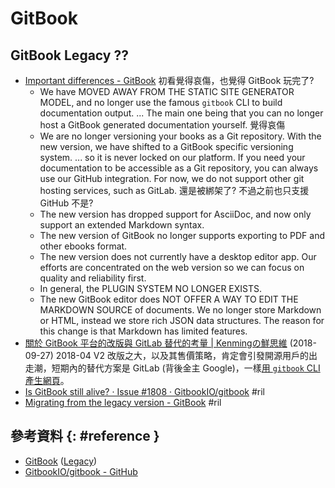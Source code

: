 # GitBook

## GitBook Legacy ??

  - [Important differences \- GitBook](https://docs.gitbook.com/v2-changes/important-differences) 初看覺得哀傷，也覺得 GitBook 玩完了?
      - We have MOVED AWAY FROM THE STATIC SITE GENERATOR MODEL, and no longer use the famous `gitbook` CLI to build documentation output. ... The main one being that you can no longer host a GitBook generated documentation yourself. 覺得哀傷
      - We are no longer versioning your books as a Git repository. With the new version, we have shifted to a GitBook specific versioning system. ... so it is never locked on our platform. If you need your documentation to be accessible as a Git repository, you can always use our GitHub integration. For now, we do not support other git hosting services, such as GitLab. 還是被綁架了? 不過之前也只支援 GitHub 不是?
      - The new version has dropped support for AsciiDoc, and now only support an extended Markdown syntax.
      - The new version of GitBook no longer supports exporting to PDF and other ebooks format.
      - The new version does not currently have a desktop editor app. Our efforts are concentrated on the web version so we can focus on quality and reliability first.
      - In general, the PLUGIN SYSTEM NO LONGER EXISTS.
      - The new GitBook editor does NOT OFFER A WAY TO EDIT THE MARKDOWN SOURCE of documents. We no longer store Markdown or HTML, instead we store rich JSON data structures. The reason for this change is that Markdown has limited features.
  - [關於 GitBook 平台的改版與 GitLab 替代的考量 \| Kenmingの鮮思維](https://www.kenming.idv.tw/about_gitbook-v2_and_gitlab_alternative/) (2018-09-27) 2018-04 V2 改版之大，以及其售價策略，肯定會引發開源用戶的出走潮，短期內的替代方案是 GitLab (背後金主 Google)，一樣[用 `gitbook` CLI 產生網頁](https://gitlab.com/pages/gitbook)。
  - [Is GitBook still alive? · Issue \#1808 · GitbookIO/gitbook](https://github.com/GitbookIO/gitbook/issues/1808) #ril
  - [Migrating from the legacy version \- GitBook](https://docs.gitbook.com/getting-started/migrating-from-the-previous-version) #ril

## 參考資料 {: #reference }

  - [GitBook](https://www.gitbook.com/) ([Legacy](https://legacy.gitbook.com/))
  - [GitbookIO/gitbook - GitHub](https://github.com/GitbookIO/gitbook)
